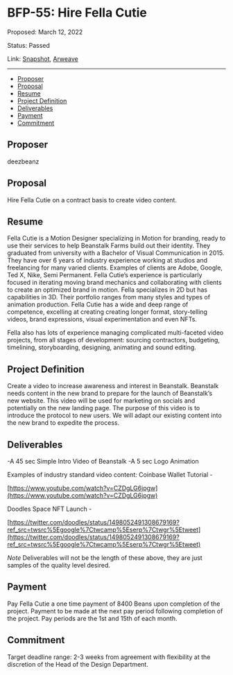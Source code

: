 # BFP-55: Hire Fella Cutie

Proposed: March 12, 2022

Status: Passed

Link: [Snapshot](https://snapshot.org/#/beanstalkfarms.eth/proposal/0xe0c986a394aa9415c6b9277c1358c2140cfb63cb51a6e494c13a4607bb6b925d), [Arweave](https://arweave.net/m-16TmK00OV1pj3EeY6qe123SG1BN4_vRIZFGirc5fc)

---

- [Proposer](#proposer)
- [Proposal](#proposal)
- [Resume](#resume)
- [Project Definition](#project-definition)
- [Deliverables](#deliverables)
- [Payment](#payment)
- [Commitment](#commitment)

## Proposer

deezbeanz

## Proposal

Hire Fella Cutie on a contract basis to create video content. 

## Resume

Fella Cutie is a Motion Designer specializing in Motion for branding, ready to use their services to help Beanstalk Farms build out their identity. They graduated from university with a Bachelor of Visual Communication in 2015. They have over 6 years of industry experience working at studios and freelancing for many varied clients. Examples of clients are Adobe, Google, Ted X, Nike, Semi Permanent. Fella Cutie’s experience is particularly focused in iterating moving brand mechanics and collaborating with clients to create an optimized brand in motion. Fella specializes in 2D but has capabilities in 3D. Their portfolio ranges from many styles and types of animation production. Fella Cutie has a wide and deep range of competence, excelling at creating creating longer format, story-telling videos, brand expressions, visual experimentation and even NFTs.

Fella also has lots of experience managing complicated multi-faceted video projects, from all stages of development: sourcing contractors, budgeting, timelining, storyboarding, designing, animating and sound editing.

## Project Definition

Create a video to increase awareness and interest in Beanstalk. Beanstalk needs content in the new brand to prepare for the launch of Beanstalk’s new website. This video will be used for marketing on socials and potentially on the new landing page. The purpose of this video is to introduce the protocol to new users. We will adapt our existing content into the new brand to expedite the process.

## Deliverables

-A 45 sec Simple Intro Video of Beanstalk
-A 5 sec Logo Animation

Examples of industry standard video content:
Coinbase Wallet Tutorial -

[https://www.youtube.com/watch?v=CZDgLG6jpgw](https://www.youtube.com/watch?v=CZDgLG6jpgw)

Doodles Space NFT Launch -

[https://twitter.com/doodles/status/1498052491308679169?ref_src=twsrc%5Egoogle%7Ctwcamp%5Eserp%7Ctwgr%5Etweet](https://twitter.com/doodles/status/1498052491308679169?ref_src=twsrc%5Egoogle%7Ctwcamp%5Eserp%7Ctwgr%5Etweet)

*Note* Deliverables will not be the length of these above, they are just samples of the quality level desired.

## Payment

Pay Fella Cutie a one time payment of 8400 Beans upon completion of the project. Payment to be made at the next pay period following completion of the project. Pay periods are the 1st and 15th of each month. 

## Commitment

Target deadline range: 2-3 weeks from agreement with flexibility at the discretion of the Head of the Design Department.
